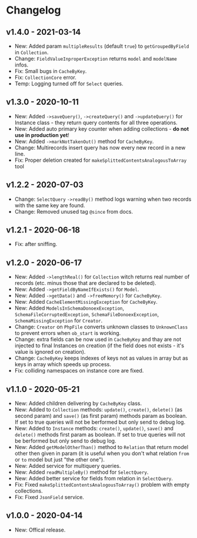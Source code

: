 # Changelog

## v1.4.0 - 2021-03-14

- New: Added param `multipleResults` (default `true`) to `getGroupedByField` in `Collection`.
- Change: `FieldValueInproperException` returns `model` and `modelName` infos.
- Fix: Small bugs in `CacheByKey`.
- Fix: `CollectionCore` error.
- Temp: Logging turned off for `Select` queries.

## v1.3.0 - 2020-10-11

- New: Added `->saveQuery()`, `->createQuery()` and `->updateQuery()` for Instance class - they return query contents for all three operations.
- New: Added auto primary key counter when adding collections - **do not use in production yet**!
- New: Added `->markNotTakenOut()` method for `CacheByKey`.
- Change: Multirecords insert query has now every new record in a new line.
- Fix: Proper deletion created for `makeSplittedContentsAnalogousToArray` tool

## v1.2.2 - 2020-07-03

- Change: `SelectQuery` `->readBy()` method logs warning when two records with the same key are found.
- Change: Removed unused tag `@since` from docs.

## v1.2.1 - 2020-06-18

- Fix: after sniffing.

## v1.2.0 - 2020-06-17

- New: Added `->lengthReal()` for `Collection` witch returns real number of records (etc. minus those that are declared to be deleted).
- New: Added `->getFieldByNameIfExists()` for `Model`.
- New: Added `->getData()` and `->freeMemory()` for `CacheByKey`.
- New: Added `CacheElementMissingException` for `CacheByKey`.
- New: Added `ModelsInSchemaDonoexException`, `SchemaFileCorruptedException`, `SchemaFileDonoexException`, `SchemaMissingException` for `Creator`.
- Change: `Creator` on `PhpFile` converts unknown classes to `UnknownClass` to prevent errors when `ob_start` is working.
- Change: extra fields can be now used in `CacheByKey` and thay are not injected to final Instances on creation (if the field does not exists - it's value is ignored on creation).
- Change: `CacheByKey` keeps indexes of keys not as values in array but as keys in array which speeds up process.
- Fix: colliding namespaces on instance core are fixed.

## v1.1.0 - 2020-05-21

- New: Added children delivering by `CacheByKey` class.
- New: Added to `Collection` methods: `update()`, `create()`, `delete()` (as second param) and `save()` (as first param) methods param as boolean. If set to true queries will not be berformed but only send to debug log.
- New: Added to `Instance` methods: `create()`, `update()`, `save()` and `delete()` methods first param as boolean. If set to true queries will not be berformed but only send to debug log.
- New: Added `getModelOtherThan()` method to `Relation` that return model other then given in param (it is useful when you don't what relation `from` or `to` model but just "the other one").
- New: Added service for multiquery queries.
- New: Added `readMultipleBy()` method for `SelectQuery`.
- New: Added better service for fields from relation in `SelectQuery`.
- Fix: Fixed `makeSplittedContentsAnalogousToArray()` problem with empty collections.
- Fix: Fixed `JsonField` service.

## v1.0.0 - 2020-04-14

- New: Offical release.
